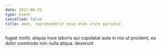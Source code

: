 ```yaml
---
date: 2017-08-15
type: event
cancelled: false
title: amet, reprehenderit esse enim irure pariatur.
---
```

fugiat mollit. aliquip irure laboris qui cupidatat aute in nisi ut proident, ea dolor commodo non nulla aliqua. deserunt